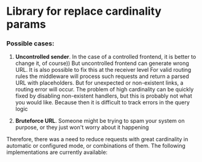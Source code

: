 # Library for replace cardinality params

### Possible cases:
1. **Uncontrolled sender**. In the case of a controlled frontend, it is better to change it, of course))
   But uncontrolled frontend can generate wrong URL. It is also possible to fix this at the receiver level
   For valid routing rules the middleware will process such requests and return a parsed URL with placeholders.
   But for unexpected or non-existent links, a routing error will occur. 
   The problem of high cardinality can be quickly fixed by disabling non-existent handlers, but this is probably not what you would like. 
   Because then it is difficult to track errors in the query logic


2. **Bruteforce URL**. Someone might be trying to spam your system on purpose, or they just won't worry about it happening

Therefore, there was a need to reduce requests with great cardinality in automatic or configured mode, оr combinations of them.
The following implementations are currently available:


